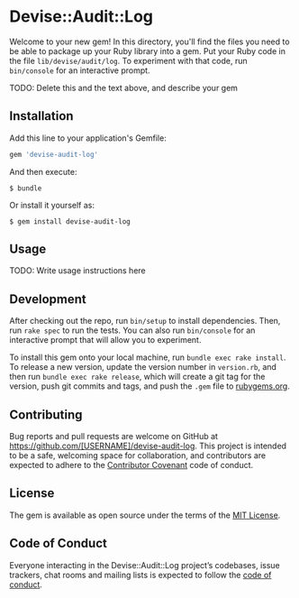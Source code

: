 # Devise::Audit::Log

Welcome to your new gem! In this directory, you'll find the files you need to be able to package up your Ruby library into a gem. Put your Ruby code in the file `lib/devise/audit/log`. To experiment with that code, run `bin/console` for an interactive prompt.

TODO: Delete this and the text above, and describe your gem

## Installation

Add this line to your application's Gemfile:

```ruby
gem 'devise-audit-log'
```

And then execute:

    $ bundle

Or install it yourself as:

    $ gem install devise-audit-log

## Usage

TODO: Write usage instructions here

## Development

After checking out the repo, run `bin/setup` to install dependencies. Then, run `rake spec` to run the tests. You can also run `bin/console` for an interactive prompt that will allow you to experiment.

To install this gem onto your local machine, run `bundle exec rake install`. To release a new version, update the version number in `version.rb`, and then run `bundle exec rake release`, which will create a git tag for the version, push git commits and tags, and push the `.gem` file to [rubygems.org](https://rubygems.org).

## Contributing

Bug reports and pull requests are welcome on GitHub at https://github.com/[USERNAME]/devise-audit-log. This project is intended to be a safe, welcoming space for collaboration, and contributors are expected to adhere to the [Contributor Covenant](http://contributor-covenant.org) code of conduct.

## License

The gem is available as open source under the terms of the [MIT License](https://opensource.org/licenses/MIT).

## Code of Conduct

Everyone interacting in the Devise::Audit::Log project’s codebases, issue trackers, chat rooms and mailing lists is expected to follow the [code of conduct](https://github.com/[USERNAME]/devise-audit-log/blob/master/CODE_OF_CONDUCT.md).
